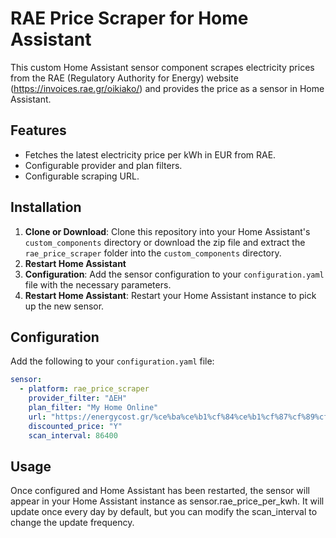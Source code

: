 # RAE Price Scraper for Home Assistant

This custom Home Assistant sensor component scrapes electricity prices from the RAE (Regulatory Authority for Energy) website (https://invoices.rae.gr/oikiako/) and provides the price as a sensor in Home Assistant.

## Features

- Fetches the latest electricity price per kWh in EUR from RAE.
- Configurable provider and plan filters.
- Configurable scraping URL.

## Installation

1. **Clone or Download**: Clone this repository into your Home Assistant's `custom_components` directory or download the zip file and extract the `rae_price_scraper` folder into the `custom_components` directory.
2. **Restart Home Assistant**
3. **Configuration**: Add the sensor configuration to your `configuration.yaml` file with the necessary parameters.
4. **Restart Home Assistant**: Restart your Home Assistant instance to pick up the new sensor.

## Configuration

Add the following to your `configuration.yaml` file:

```yaml
sensor:
  - platform: rae_price_scraper
    provider_filter: "ΔΕΗ"
    plan_filter: "My Home Online"
    url: "https://energycost.gr/%ce%ba%ce%b1%cf%84%ce%b1%cf%87%cf%89%cf%81%ce%b7%ce%bc%ce%ad%ce%bd%ce%b1-%cf%84%ce%b9%ce%bc%ce%bf%ce%bb%cf%8c%ce%b3%ce%b9%ce%b1-%cf%80%cf%81%ce%bf%ce%bc%ce%ae%ce%b8%ce%b5%ce%b9%ce%b1%cf%82-%ce%b7-3/"
    discounted_price: "Y"
    scan_interval: 86400
```

## Usage

Once configured and Home Assistant has been restarted, the sensor will appear in your Home Assistant instance as sensor.rae_price_per_kwh. It will update once every day by default, but you can modify the scan_interval to change the update frequency.
